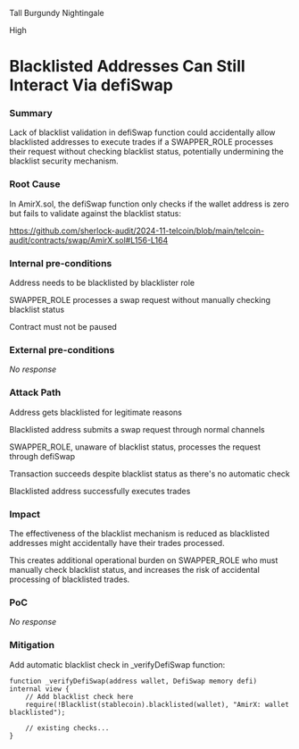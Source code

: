 Tall Burgundy Nightingale

High

# Blacklisted Addresses Can Still Interact Via defiSwap

### Summary

Lack of blacklist validation in defiSwap function could accidentally allow blacklisted addresses to execute trades if a SWAPPER_ROLE processes their request without checking blacklist status, potentially undermining the blacklist security mechanism.

### Root Cause

In AmirX.sol, the defiSwap function only checks if the wallet address is zero but fails to validate against the blacklist status:

https://github.com/sherlock-audit/2024-11-telcoin/blob/main/telcoin-audit/contracts/swap/AmirX.sol#L156-L164

### Internal pre-conditions

Address needs to be blacklisted by blacklister role

SWAPPER_ROLE processes a swap request without manually checking blacklist status

Contract must not be paused

### External pre-conditions

_No response_

### Attack Path

Address gets blacklisted for legitimate reasons

Blacklisted address submits a swap request through normal channels

SWAPPER_ROLE, unaware of blacklist status, processes the request through defiSwap

Transaction succeeds despite blacklist status as there's no automatic check

Blacklisted address successfully executes trades

### Impact

The effectiveness of the blacklist mechanism is reduced as blacklisted addresses might accidentally have their trades processed. 

This creates additional operational burden on SWAPPER_ROLE who must manually check blacklist status, and increases the risk of accidental processing of blacklisted trades.

### PoC

_No response_

### Mitigation

Add automatic blacklist check in _verifyDefiSwap function:

```Solidity
function _verifyDefiSwap(address wallet, DefiSwap memory defi) internal view {
    // Add blacklist check here
    require(!Blacklist(stablecoin).blacklisted(wallet), "AmirX: wallet blacklisted");
    
    // existing checks...
}
```